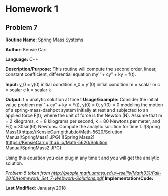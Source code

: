 # Homework 1
## Problem 7
**Routine Name:**           Spring Mass Systems

**Author:** Kensie Carr

**Language:** C++

**Description/Purpose:**
This routine will compute the second order, linear, constant coefficient, differential equation my'' + cy' + ky = f(t).  

**Input:** 
y_0 = y(0) initial condition
v_0 = y'(0) initial condition
m = scalar m
c = scalar c
k = scalar k

**Output:** 
t = analytic solution at time t
**Usage/Example:**
Consider the initial value problem my'' + cy' + ky = F(t), y(0) = 0, y'(0) = 0 modeling the motion of a spring-mass-dashpot system initially at rest and subjected to an applied force F(t), where the unit of force is the Newton (N). Assume that m = 2 kilograms, c = 8 kilograms per second, k = 80 Newtons per meter, and F(t) = 30sin(6t) Newtons. Compute the analytic solution for time t.
![Spring Mass1](https://KensieCarr.github.io/Math-5620/Solution Manual/SpringMass1.JPG)
![Spring Mass2](https://KensieCarr.github.io/Math-5620/Solution Manual/SpringMass2.JPG)

Using this equation you can plug in any time t and you will get the analytic solution.

_Problem 5 taken from http://people.math.umass.edu/~rsellis/Math331/Fall-2016/Homework_Set_7-Webwork-Solutions.pdf_
**Implementation/Code:** 

**Last Modified:** January/2018